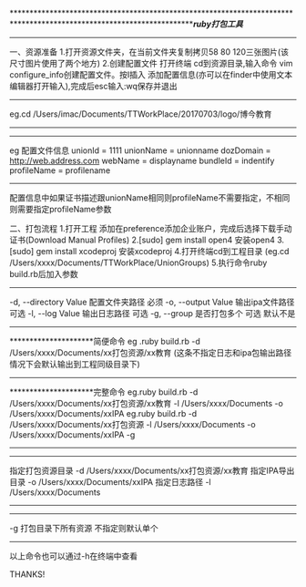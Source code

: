 ************************************************************************************************************************************************************************ruby打包工具***************************************************
**********************************************************************************************************************

一、资源准备
1.打开资源文件夹，在当前文件夹复制拷贝58 80 120三张图片(该尺寸图片使用了两个地方)
2.创建配置文件 打开终端 cd到资源目录,输入命令 vim configure_info创建配置文件。按I插入 添加配置信息(亦可以在finder中使用文本编辑器打开输入),完成后esc输入:wq保存并退出
*********************
eg.cd /Users/imac/Documents/TTWorkPlace/20170703/logo/博今教育
*********************

*********************
eg 配置文件信息
unionId = 1111
unionName = unionname
dozDomain = http://web.address.com
webName = displayname
bundleId = indentify
profileName = profilename

********************

配置信息中如果证书描述跟unionName相同则profileName不需要指定，不相同则需要指定profileName参数

二、打包流程
1.打开工程 添加在preference添加企业账户，完成后选择下载手动证书(Download Manual Profiles)
2.[sudo] gem install open4 安装open4
3.[sudo] gem install xcodeproj 安装xcodeproj
4.打开终端cd到工程目录 (eg.cd /Users/xxxx/Documents/TTWorkPlace/UnionGroups)
5.执行命令ruby build.rb后加入参数
*********************
-d, --directory Value            配置文件夹路径 必须
-o, --output Value               输出ipa文件路径 可选
-l, --log Value                  输出日志路径 可选
-g, --group                      是否打包多个 可选 默认不是
*********************

*********************简便命令
eg .ruby build.rb -d /Users/xxxx/Documents/xx打包资源/xx教育
(这条不指定日志和ipa包输出路径情况下会默认输出到工程同级目录下)
*********************

*********************完整命令
eg.ruby build.rb -d /Users/xxxx/Documents/xx打包资源/xx教育 -l /Users/xxxx/Documents -o /Users/xxxx/Documents/xxIPA
eg.ruby build.rb -d /Users/xxxx/Documents/xx打包资源 -l /Users/xxxx/Documents -o /Users/xxxx/Documents/xxIPA -g
*********************

*********************
指定打包资源目录 -d /Users/xxxx/Documents/xx打包资源/xx教育
指定IPA导出目录 -o /Users/xxxx/Documents/xxIPA
指定日志路径 -l /Users/xxxx/Documents
*********************

*********************
-g 打包目录下所有资源 不指定则默认单个
*********************
以上命令也可以通过-h在终端中查看

THANKS!

